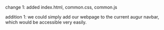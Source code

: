 change 1: added index.html, common.css, common.js

addition 1: we could simply add our webpage to the current augur navbar, which would be accessible very easily. 

